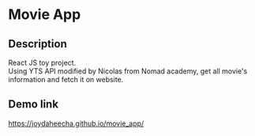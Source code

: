 # Movie App

## Description
React JS toy project.  
Using YTS API modified by Nicolas from Nomad academy, get all movie's information and fetch it on website. 

## Demo link
https://joydaheecha.github.io/movie_app/


